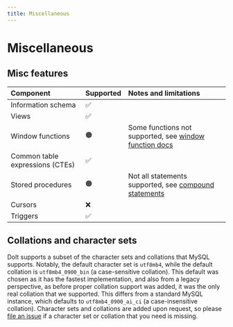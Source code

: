 ```yaml
---
title: Miscellaneous
---
```


# Miscellaneous

## Misc features

| Component                         | Supported  | Notes and limitations                                                                                           |
| :-------------------------------- |:-----------|:----------------------------------------------------------------------------------------------------------------|
| Information schema                | ✅          |                                                                                                                 |
| Views                             | ✅          |                                                                                                                 |
| Window functions                  | 🟠         | Some functions not supported, see [window function docs](./expressions-functions-operators.md#window-functions) |
| Common table expressions \(CTEs\) | ✅          |                                                                                                                 |
| Stored procedures                 | 🟠         | Not all statements supported, see [compound statements](./supported-statements.md#compound-statements)          |
| Cursors                           | ❌          |                                                                                                                 |
| Triggers                          | ✅          |                                                                                                                 |

## Collations and character sets

Dolt supports a subset of the character sets and collations that MySQL supports.
Notably, the default character set is `utf8mb4`, while the default collation is `utf8mb4_0900_bin` (a case-sensitive collation).
This default was chosen as it has the fastest implementation, and also from a legacy perspective, as before proper collation support was added, it was the only real collation that we supported.
This differs from a standard MySQL instance, which defaults to `utf8mb4_0900_ai_ci` (a case-insensitive collation).
Character sets and collations are added upon request, so please [file an issue](https://github.com/dolthub/dolt/issues) if a character set or collation that you need is missing.

